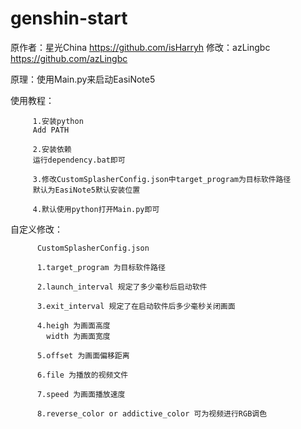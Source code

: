 # genshin-start

原作者：星光China https://github.com/isHarryh
修改：azLingbc https://github.com/azLingbc

原理：使用Main.py来启动EasiNote5

使用教程：


         1.安装python
         Add PATH

         2.安装依赖
         运行dependency.bat即可
         
         3.修改CustomSplasherConfig.json中target_program为目标软件路径
         默认为EasiNote5默认安装位置

         4.默认使用python打开Main.py即可

自定义修改：

          CustomSplasherConfig.json
          
          1.target_program 为目标软件路径

          2.launch_interval 规定了多少毫秒后启动软件

          3.exit_interval 规定了在启动软件后多少毫秒关闭画面

          4.heigh 为画面高度
            width 为画面宽度

          5.offset 为画面偏移距离

          6.file 为播放的视频文件

          7.speed 为画面播放速度

          8.reverse_color or addictive_color 可为视频进行RGB调色
